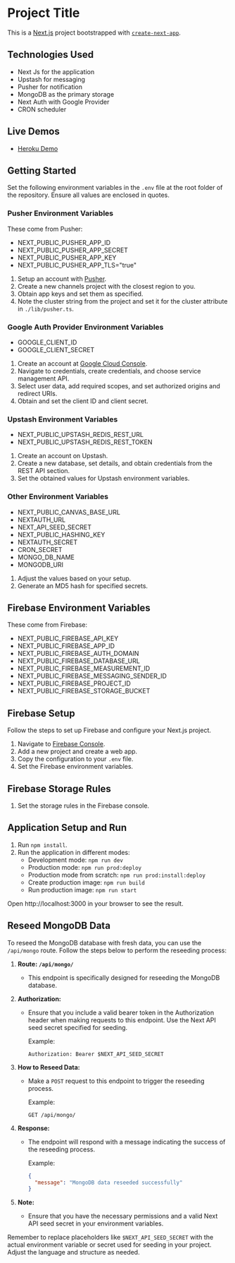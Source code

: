 # Project Title

This is a [Next.js](https://nextjs.org/) project bootstrapped with [`create-next-app`](https://github.com/vercel/next.js/tree/canary/packages/create-next-app).

## Technologies Used

- Next Js for the application
- Upstash for messaging
- Pusher for notification
- MongoDB as the primary storage
- Next Auth with Google Provider
- CRON scheduler

## Live Demos

- [Heroku Demo](https://unigrow-a732c2389a03.herokuapp.com/)

## Getting Started

Set the following environment variables in the `.env` file at the root folder of the repository. Ensure all values are enclosed in quotes.

### Pusher Environment Variables

These come from Pusher:

- NEXT_PUBLIC_PUSHER_APP_ID
- NEXT_PUBLIC_PUSHER_APP_SECRET
- NEXT_PUBLIC_PUSHER_APP_KEY
- NEXT_PUBLIC_PUSHER_APP_TLS="true"

1. Setup an account with [Pusher](https://www.pusher.com/).
2. Create a new channels project with the closest region to you.
3. Obtain app keys and set them as specified.
4. Note the cluster string from the project and set it for the cluster attribute in `./lib/pusher.ts`.

### Google Auth Provider Environment Variables

- GOOGLE_CLIENT_ID
- GOOGLE_CLIENT_SECRET

1. Create an account at [Google Cloud Console](https://console.cloud.google.com/apis/dashboard).
2. Navigate to credentials, create credentials, and choose service management API.
3. Select user data, add required scopes, and set authorized origins and redirect URIs.
4. Obtain and set the client ID and client secret.

### Upstash Environment Variables

- NEXT_PUBLIC_UPSTASH_REDIS_REST_URL
- NEXT_PUBLIC_UPSTASH_REDIS_REST_TOKEN

1. Create an account on Upstash.
2. Create a new database, set details, and obtain credentials from the REST API section.
3. Set the obtained values for Upstash environment variables.

### Other Environment Variables

- NEXT_PUBLIC_CANVAS_BASE_URL
- NEXTAUTH_URL
- NEXT_API_SEED_SECRET
- NEXT_PUBLIC_HASHING_KEY
- NEXTAUTH_SECRET
- CRON_SECRET
- MONGO_DB_NAME
- MONGODB_URI

1. Adjust the values based on your setup.
2. Generate an MD5 hash for specified secrets.

## Firebase Environment Variables

These come from Firebase:

- NEXT_PUBLIC_FIREBASE_API_KEY
- NEXT_PUBLIC_FIREBASE_APP_ID
- NEXT_PUBLIC_FIREBASE_AUTH_DOMAIN
- NEXT_PUBLIC_FIREBASE_DATABASE_URL
- NEXT_PUBLIC_FIREBASE_MEASUREMENT_ID
- NEXT_PUBLIC_FIREBASE_MESSAGING_SENDER_ID
- NEXT_PUBLIC_FIREBASE_PROJECT_ID
- NEXT_PUBLIC_FIREBASE_STORAGE_BUCKET

## Firebase Setup

Follow the steps to set up Firebase and configure your Next.js project.

1. Navigate to [Firebase Console](https://firebase.google.com/).
2. Add a new project and create a web app.
3. Copy the configuration to your `.env` file.
4. Set the Firebase environment variables.

## Firebase Storage Rules

1. Set the storage rules in the Firebase console.

## Application Setup and Run

1. Run `npm install`.
2. Run the application in different modes:
   - Development mode: `npm run dev`
   - Production mode: `npm run prod:deploy`
   - Production mode from scratch: `npm run prod:install:deploy`
   - Create production image: `npm run build`
   - Run production image: `npm run start`

Open http://localhost:3000 in your browser to see the result.

## Reseed MongoDB Data

To reseed the MongoDB database with fresh data, you can use the `/api/mongo` route. Follow the steps below to perform the reseeding process:

1. **Route: `/api/mongo/`**

   - This endpoint is specifically designed for reseeding the MongoDB database.

2. **Authorization:**

   - Ensure that you include a valid bearer token in the Authorization header when making requests to this endpoint. Use the Next API seed secret specified for seeding.

     Example:

     ```plaintext
     Authorization: Bearer $NEXT_API_SEED_SECRET
     ```

3. **How to Reseed Data:**

   - Make a `POST` request to this endpoint to trigger the reseeding process.

     Example:

     ```plaintext
     GET /api/mongo/
     ```

4. **Response:**

   - The endpoint will respond with a message indicating the success of the reseeding process.

     Example:

     ```json
     {
       "message": "MongoDB data reseeded successfully"
     }
     ```

5. **Note:**

   - Ensure that you have the necessary permissions and a valid Next API seed secret in your environment variables.

Remember to replace placeholders like `$NEXT_API_SEED_SECRET` with the actual environment variable or secret used for seeding in your project. Adjust the language and structure as needed.
